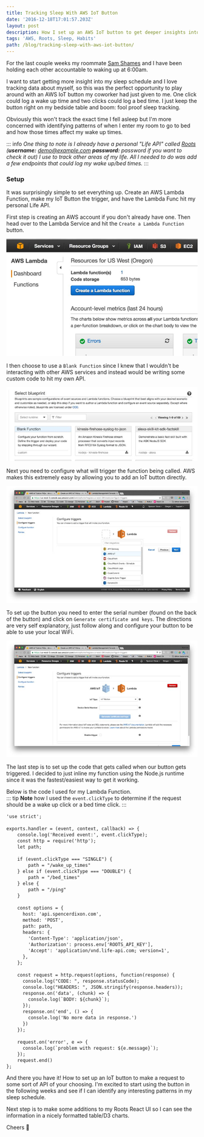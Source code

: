 ```yaml
---
title: Tracking Sleep With AWS IoT Button
date: '2016-12-18T17:01:57.203Z'
layout: post
description: How I set up an AWS IoT button to get deeper insights into my sleep schedule.
tags: 'AWS, Roots, Sleep, Habits'
path: /blog/tracking-sleep-with-aws-iot-button/
---
```


For the last couple weeks my roommate [Sam Shames](https://positivepeerpressure.blog/) and I have been holding each other
accountable to waking up at 6:00am. 

I want to start getting more insight into my sleep schedule and I love tracking
data about myself,  so this was the perfect opportunity to play around with an AWS IoT button my
coworker had just given to me.  One click could log a wake up time and two
clicks could log a bed time.  I just keep the button right on my bedside table
and boom: fool proof sleep tracking.

Obviously this won't track the exact time I fell asleep but I'm more concerned
with identifying patterns of when I enter my room to go to bed and how those
times affect my wake up times.

::: info
_One thing to note is I already have a personal "Life API" called [Roots](https://dashboard.spencerdixon.com/login) (**username:** demo@example.com **password:** password if you want to check it out) I use to track other areas of my life.  All I needed to do was add a few endpoints that could log my wake up/bed times._
:::

### Setup
It was surprisingly simple to set everything up.  Create an AWS Lambda Function,
make my IoT Button the trigger, and have the Lambda Func hit my personal Life
API.

First step is creating an AWS account if you don't already have one.  Then head
over to the Lambda Service and hit the `Create a Lambda Function` button.

![Creating an aws lambda function](./create-button.jpg)

I then choose to use a `Blank Function` since I knew that I wouldn't be
interacting with other AWS services and instead would be writing some custom
code to hit my own API.

![Selecting lambda function](./select-function.jpg)

Next you need to configure what will trigger the function being called.  AWS
makes this extremely easy by allowing you to add an IoT button directly.  

![Selecting IoT trigger](./select-trigger.jpg)

To set up the button you need to enter the serial number (found on the back of
the button) and click on `Generate certificate and keys`.  The directions are
very self explanatory, just follow along and configure your button to be able to
use your local WiFi.

![Configuring aws IoT Button](./config-button.jpg)

The last step is to set up the code that gets called when our button gets
triggered.  I decided to just inline my function using the Node.js runtime since
it was the fastest/easiest way to get it working.

Below is the code I used for my Lambda Function.  
::: tip
**Note** how I used the `event.clickType` to determine if the request should be
a wake up click or a bed time click.
:::
```
'use strict';

exports.handler = (event, context, callback) => {
    console.log('Received event:', event.clickType);
    const http = require('http');
    let path;
    
    if (event.clickType === "SINGLE") {
        path = "/wake_up_times"
    } else if (event.clickType === "DOUBLE") {
        path = "/bed_times"
    } else {
        path = "/ping"
    }

    const options = {
      host: 'api.spencerdixon.com',
      method: 'POST',
      path: path,
      headers: {
        'Content-Type': 'application/json',
        'Authorization': process.env['ROOTS_API_KEY'],
        'Accept': 'application/vnd.life-api.com; version=1',
      },
    };
    
    const request = http.request(options, function(response) {
      console.log("CODE: ", response.statusCode);
      console.log("HEADERS: ", JSON.stringify(response.headers));
      response.on('data', (chunk) => {
        console.log(`BODY: ${chunk}`);
      });
      response.on('end', () => {
        console.log('No more data in response.')
      })
    });
    
    request.on('error', e => {
      console.log(`problem with request: ${e.message}`);
    });
    request.end()
};
```

And there you have it!  How to set up an IoT button to make a request to some
sort of API of your choosing.  I'm excited to start using the button in the
following weeks and see if I can identify any interesting patterns in my sleep
schedule.

Next step is to make some additions to my Roots React UI so I can see the
information in a nicely formatted table/D3 charts.

Cheers :beers:
